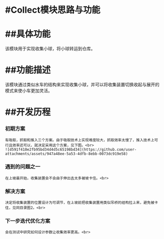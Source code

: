 #Collect模块思路与功能
=========================
##具体功能
========================
  该模块用于实现收集小球，将小球转运到仓库。

##功能描述
========
   该模块通过类似水车的结构来实现收集小球，并可以将收集装置切换收起与展开的模式来使小车更加灵活。
   
##开发历程
=

  ### 初期方案

  
    有吸取，抓取和推入三个方案。由于吸取技术上实现难度较大，抓取效率太慢了，推入技术上可行且效率还可以，就决定采用这个方案，见下图。<br>
    ![d591f410e2fb95bd34d4d5c65198bd34](https://github.com/user-attachments/assets/947a48ee-5a53-4dfb-8ebb-0073dc919e58)
    
  ### 遇到的问题之一
  
    在上坡最开始，收集装置会不会由于伸出去太多被坡卡住。<br>
    
  ### 解决方案
  
    决定将收集装置的位置设计为可调节，在上坡前把收集装置用类似吊桥的结构拉上来，避免被卡住，见同目录图2。<br>
    
  ### 下一步迭代优化方案 
  
    会在测试中研究如何设计参数让收集效率更高。<br>



